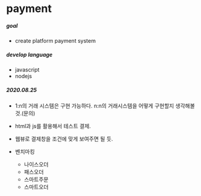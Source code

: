 # payment

##### goal
- create platform payment system

##### develop language
- javascript
- nodejs

##### 2020.08.25
- 1:n의 거래 시스템은 구현 가능하다. n:n의 거래시스템을 어떻게 구현할지 생각해볼 것.(문의)
- html과 js를 활용해서 테스트 결제.
- 웹뷰로 결제창을 조건에 맞게 보여주면 될 듯.

- 벤치마킹
    - 나이스오더
    - 패스오더
    - 스마트주문
    - 스마트오더